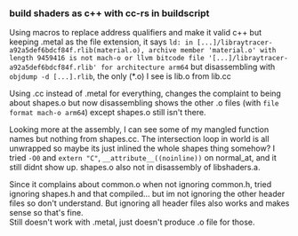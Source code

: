 ### build shaders as c++ with cc-rs in buildscript

Using macros to replace address qualifiers and make it valid c++ but keeping .metal as the file extension, 
it says `ld: in [...]/libraytracer-a92a5def6bdcf84f.rlib(material.o), archive member 'material.o' with length 9459416 is not mach-o or llvm bitcode file '[...]/libraytracer-a92a5def6bdcf84f.rlib' for architecture arm64`
but disassembling with `objdump -d [...].rlib`, the only (*.o) I see is lib.o from lib.cc

Using .cc instead of .metal for everything, changes the complaint to being about shapes.o 
but now disassembling shows the other .o files (with `file format mach-o arm64`) except shapes.o still isn't there. 

Looking more at the assembly, I can see some of my mangled function names but nothing from shapes.cc. 
The intersection loop in world is all unwrapped so maybe its just inlined the whole shapes thing somehow? 
I tried `-O0` and `extern "C"`, `__attribute__((noinline))` on normal_at, and it still didnt show up.
shapes.o also not in disassembly of libshaders.a. 

Since it complains about common.o when not ignoring common.h,
tried ignoring shapes.h and that compiled... but im not ignoring the other header files so don't understand. 
But ignoring all header files also works and makes sense so that's fine.  
Still doesn't work with .metal, just doesn't produce .o file for those. 
